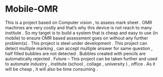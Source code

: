 # Mobile-OMR
This is a project based on Computer vision , to assess mark sheet . OMR machines are very costly and that’s why this device is not reach to many institute . So my target is to build a system that is cheap and easy to use (in mobile) to ensure OMR based assessment goes on without any further problem(s) . This project is steel under development . This project can detect multiple marking , can accept multiple answer for same question , half filled bubbles are not detected . Bubbles created with pencils are automatically rejected .  Future – This project can be taken further and used to automate industry , institute (school , collage , university ) ,  office . As it will be cheap , it will also be time consuming .
